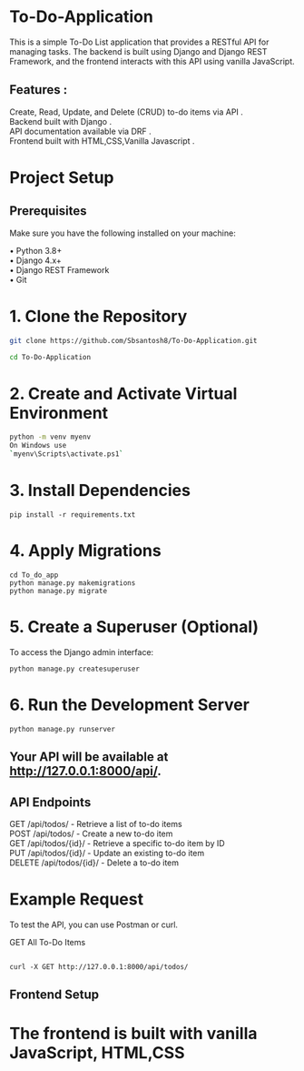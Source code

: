 # To-Do-Application
 
This is a simple To-Do List application that provides a RESTful API for managing tasks. The backend is built using Django and Django REST Framework, and the frontend interacts with this API using vanilla JavaScript.

## Features :<br />
Create, Read, Update, and Delete (CRUD) to-do items via API . <br />
Backend built with Django . <br />
API documentation available via DRF .<br />
Frontend built with HTML,CSS,Vanilla Javascript . <br />


# Project Setup
## Prerequisites<br/>
Make sure you have the following installed on your machine:<br/>

• Python 3.8+ <br/>
• Django 4.x+ <br/>
• Django REST Framework <br/>
• Git <br/>


# 1. Clone the Repository <br/>
```bash
git clone https://github.com/Sbsantosh8/To-Do-Application.git

cd To-Do-Application

```

# 2. Create and Activate Virtual Environment
``` bash
python -m venv myenv
On Windows use
`myenv\Scripts\activate.ps1`
```

# 3. Install Dependencies

```
pip install -r requirements.txt
```
# 4. Apply Migrations
```
cd To_do_app
python manage.py makemigrations
python manage.py migrate
```
# 5. Create a Superuser (Optional)
To access the Django admin interface:
```
python manage.py createsuperuser
```

# 6. Run the Development Server
```
python manage.py runserver
```

## Your API will be available at http://127.0.0.1:8000/api/.

## API Endpoints
GET /api/todos/ - Retrieve a list of to-do items <br/>
POST /api/todos/ - Create a new to-do item <br/>
GET /api/todos/{id}/ - Retrieve a specific to-do item by ID <br/>
PUT /api/todos/{id}/ - Update an existing to-do item <br/>
DELETE /api/todos/{id}/ - Delete a to-do item <br/>

# Example Request
To test the API, you can use Postman or curl.

GET All To-Do Items

```

curl -X GET http://127.0.0.1:8000/api/todos/

```

## Frontend Setup
# The frontend is built with vanilla JavaScript, HTML,CSS







